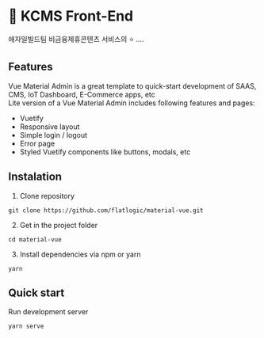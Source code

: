 # 🤘 KCMS Front-End

애자일빌드팀 비금융제휴콘텐츠 서비스의 ⭐️ ....

## Features

Vue Material Admin is a great template to quick-start development of SAAS, CMS, IoT Dashboard, E-Commerce apps, etc  
Lite version of a Vue Material Admin includes following features and pages:

* Vuetify
* Responsive layout
* Simple login / logout 
* Error page
* Styled Vuetify components like buttons, modals, etc

## Instalation 

1. Clone repository
```shell
git clone https://github.com/flatlogic/material-vue.git
```
2. Get in the project folder
```shell
cd material-vue
```
3. Install dependencies via npm or yarn
```shell
yarn
```

## Quick start
Run development server
```shell
yarn serve
```

